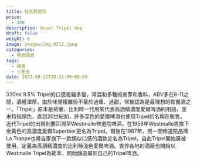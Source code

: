 ```yaml
---
title: 杜瓦野酒花
price:
  - 200
description: Duvel Tripel Hop
draft: false
weight: 6
image: images/img_0312.jpeg
categories:
  - 啤酒調酒
tags:
  - 啤酒
  - 三麥金
date: 2023-08-22T20:21:09+08:00
---
```

 330ml 9.5%  Tripel的口感複雜多變，常混和多種的麥芽和香料，ABV多在8-11之間，酒體渾厚。由於味覺複雜但不至於過重、過甜，常被認為是最理想的佐餐酒之一。「Tripel」原本是荷蘭、比利時一代用來代表高酒精濃度愛爾啤酒的用語，並未特指顏色，直到20世紀初，許多深色的愛爾啤酒也使用Tripel的名稱在販售。  近代Tripel的出現則要回溯至Westmalle修道院啤酒，在1956年Westmalle將旗下金黃色的高濃度愛爾Superbier更名為Tripel。爾後在1987年，另一間修道院品牌La Trappe也將自家旗下一款類似口感的酒款定名為Tripel，自此Tripel開始廣被使用，定義為高酒精濃度的比利時淺色愛爾啤酒。世界各地的酒廠也開始以Westmalle Tripel為範本，開始釀造屬於自己的Tripel啤酒。